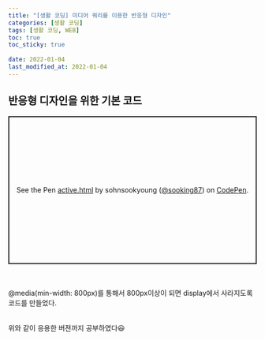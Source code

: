 ```yaml
---
title: "[생활 코딩] 미디어 쿼리를 이용한 반응형 디자인"
categories: [생활 코딩]
tags: [생활 코딩, WEB]
toc: true
toc_sticky: true
 
date: 2022-01-04
last_modified_at: 2022-01-04
---
```



## 반응형 디자인을 위한 기본 코드

<p class="codepen" data-height="300" data-default-tab="html,result" data-slug-hash="VwMxBaP" data-user="sooking87" style="height: 300px; box-sizing: border-box; display: flex; align-items: center; justify-content: center; border: 2px solid; margin: 1em 0; padding: 1em;">
  <span>See the Pen <a href="https://codepen.io/sooking87/pen/VwMxBaP">
  active.html</a> by sohnsookyoung (<a href="https://codepen.io/sooking87">@sooking87</a>)
  on <a href="https://codepen.io">CodePen</a>.</span>
</p>
<script async src="https://cpwebassets.codepen.io/assets/embed/ei.js"></script><br>
<br>
@media(min-width: 800px)를 통해서 800px이상이 되면 display에서 사라지도록 코드를 만들었다. 

<script src="https://gist.github.com/sooking87/2f550d6fe4d526b667ee8fe6bfc638ad.js"></script>
<br>위와 같이 응용한 버젼까지 공부하였다😃

